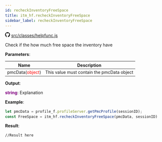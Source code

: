 ```yaml
---
id: recheckInventoryFreeSpace
title: itm_hf.recheckInventoryFreeSpace
sidebar_label: recheckInventoryFreeSpace
---
```

![](/img/github.png) [src/classes/helpfunc.js](https://github.com/TrustedSourceLeaks/LeakedServer/blob/master/src/classes/helpfunc.js)

Check if the how much free space the inventory have

**Parameters**:

Name  |   Description 
----------- |   -----------
pmcData(<font color="red">object</font>)  |   This value must contain the pmcData object


**Output**:

**<font color="purple">string</font>**: Explanation


**Example**:
```js
let pmcData = profile_f.profileServer.getPmcProfile(sessionID);
const FreeSpace = itm_hf.recheckInventoryFreeSpace(pmcData, sessionID)
```

**Result**:
```
//Result here
```
